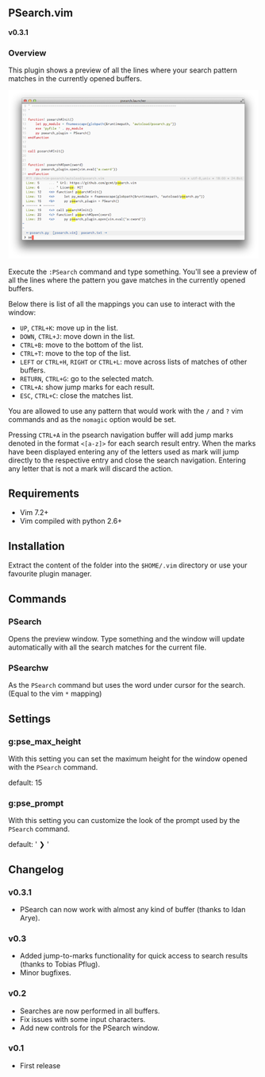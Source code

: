 ## PSearch.vim

**v0.3.1**


### Overview

This plugin shows a preview of all the lines where your search
pattern matches in the currently opened buffers. 

![Screenshot](/extra/screenshot.png "A view of the plugin at work")  

Execute the `:PSearch` command and type something. You'll see a preview 
of all the lines where the pattern you gave matches in the currently 
opened buffers.

Below there is list of all the mappings you can use to interact with the window:

* `UP`, `CTRL+K`: move up in the list.
* `DOWN`, `CTRL+J`: move down in the list.
* `CTRL+B`: move to the bottom of the list.
* `CTRL+T`: move to the top of the list.
* `LEFT` or `CTRL+H`, `RIGHT` or `CTRL+L`: move across lists of matches of other buffers.
* `RETURN`, `CTRL+G`: go to the selected match.
* `CTRL+A`: show jump marks for each result.
* `ESC`, `CTRL+C`: close the matches list.

You are allowed to use any pattern that would work with the `/` and
`?` vim commands and as the `nomagic` option would be set.

Pressing `CTRL+A` in the psearch navigation buffer will add jump marks denoted
in the format `<[a-z]>` for each search result entry. When the marks have been
displayed entering any of the letters used as mark will jump directly to the
respective entry and close the search navigation. Entering any letter that is
not a mark will discard the action.


## Requirements

* Vim 7.2+
* Vim compiled with python 2.6+


## Installation

Extract the content of the folder into the `$HOME/.vim` directory or use your favourite
plugin manager.



## Commands

### PSearch

Opens the preview window. Type something and the window will update
automatically with all the search matches for the current file.

### PSearchw

As the `PSearch` command but uses the word under cursor for the search.
(Equal to the vim `*` mapping)


## Settings

### g:pse_max_height

With this setting you can set the maximum height for the window opened with 
the `PSearch` command.

default: 15


### g:pse_prompt

With this setting you can customize the look of the prompt used by the
`PSearch` command.

default: ' ❯ '


## Changelog

### v0.3.1

* PSearch can now work with almost any kind of buffer (thanks to Idan Arye).

### v0.3

* Added jump-to-marks functionality for quick access to search results (thanks to Tobias Pflug).
* Minor bugfixes.

### v0.2

* Searches are now performed in all buffers. 
* Fix issues with some input characters.
* Add new controls for the PSearch window.

### v0.1

* First release
